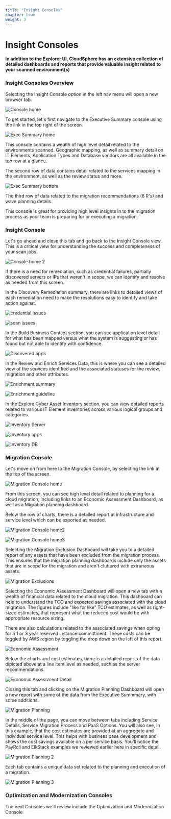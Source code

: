```yaml
---
title: "Insight Consoles" 
chapter: true
weight: 3 
---
```


# Insight Consoles
**In addition to the Explorer UI, CloudSphere has an extensive collection of detailed dashboards and reports that provide valuable insight related to your scanned environment(s)**

### Insight Consoles Overview

Selecting the Insight Console option in the left nav menu will open a new browser tab.

![Console home](/images/consolehome.PNG)

To get started, let's first navigate to the Executive Summary console using the link in the top right of the screen.  

![Exec Summary home](/images/execsummaryhome.PNG)

This console contains a wealth of high level detail related to the environments scanned.  Geographic mapping, as well as summary detail on IT Elements, Application Types and Database vendors are all available in the top row at a glance.

The second row of data contains detail related to the services mapping in the environment, as well as the review status and more.  

![Exec Summary bottom](/images/execsummarybottom.PNG)

The third row of data related to the migration recommendations (6 R's) and wave planning details.  

This console is great for providing high level insights in to the migration process as your team is preparing for or executing a migration.  


### Insight Console

Let's go ahead and close this tab and go back to the Insight Console view.  This is a critical view for understanding the success and completeness of your scan jobs.  

![Console home 2](/images/consolehome2.PNG)

If there is a need for remediation, such as credential failures, partially discovered servers or IPs that weren't in scope, we can identify and resolve as needed from this screen.  

In the Discovery Remediation summary, there are links to detailed views of each remediation need to make the resolutions easy to identify and take action against.  

![credential issues](/images/credentialissues.PNG)

![scan issues](/images/scanissues.PNG)

In the Build Business Context section, you can see application level detail for what has been mapped versus what the system is suggesting or has found but not able to identify with confidence.  

![Discovered apps](/images/discoveredapps.PNG)

In the Review and Enrich Services Data, this is where you can see a detailed view of the services identified and the associated statuses for the review, migration and other attributes. 

![Enrichment summary](/images/enrichsummary.PNG)

![Enrichment guideline](/images/enrichguide.PNG)

In the Explore Cyber Asset Inventory section, you can view detailed reports related to various IT Element inventories across various logical groups and categories.

![Inventory Server](/images/invserver.PNG)

![Inventory apps](/images/invapps.PNG)

![Inventory DB](/images/invdb.PNG)


### Migration Console

Let's move on from here to the Migration Console, by selecting the link at the top of the screen.  

![Migration Console home](/images/migconsolehome.PNG)

From this screen, you can see high level detail related to planning for a cloud migration, including links to an Economic Assessment Dashboard, as well as a Migration planning dashboard.

Below the row of charts, there is a detailed report at infrastructure and service level which can be exported as needed.  

![Migration Console home2](/images/migconsolehome2.PNG)

![Migration Console home3](/images/migconsolehome3.PNG)

Selecting the Migration Exclusion Dashboard will take you to a detailed report of any assets that have been excluded from the migration process.  This ensures that the migration planning dashboards include only the assets that are in scope for the migration and aren't cluttered with extraneous assets.

![Migration Exclusions](/images/migexclusions.PNG)

Selecting the Economic Assessment Dashboard will open a new tab with a wealth of financial data related to the cloud migration. This dashboard can help to understand the TCO and expected savings associated with the cloud migration.  The figures include "like for like" TCO estimates, as well as right-sized estimates, that represent what the reduced cost would be with appropriate resource sizing.  

There are also calculations related to the associated savings when opting for a 1 or 3 year reserved instance committment.  These costs can be toggled by AWS region by toggling the drop down on the left of this report.  

![Economic Assessment](/images/econassess.PNG)

Below the charts and cost estimates, there is a detailed report of the data dipicted above at a line item level as needed, such as the server recommendations.

![Economic Assessment Detail](/images/econassessdetail.PNG)

Closing this tab and clicking on the Migration Planning Dashboard will open a new report with some of the data from the Executive Summmary, with some additions.

![Migration Planning](/images/migplan.PNG)

In the middle of the page, you can move between tabs including Service Details, Service Migration Process and PaaS Options.  You will also see, in this example, that the cost estimates are provided at an aggregate and individual service level.  This helps with business case development and shows the cost savings available on a per service basis. You'll notice the PayRoll and ElkStack examples we reviewed earlier here in specific detail.

![Migration Planning 2](/images/migplan2.PNG)

Each tab contains a unique data set related to the planning and execution of a migration.  

![Migration Planning 3](/images/migplan3.PNG)
 

### Optimization and Modernization Consoles
The next Consoles we'll review include the Optimization and Modernization Console 
